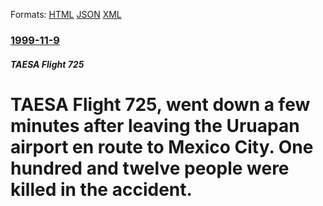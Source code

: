 
Formats: [HTML](/news/1999/11/9/taesa-flight-725-went-down-a-few-minutes-after-leaving-the-uruapan-airport-en-route-to-mexico-city-one-hundred-and-twelve-people-were-kil.html)  [JSON](/news/1999/11/9/taesa-flight-725-went-down-a-few-minutes-after-leaving-the-uruapan-airport-en-route-to-mexico-city-one-hundred-and-twelve-people-were-kil.json)  [XML](/news/1999/11/9/taesa-flight-725-went-down-a-few-minutes-after-leaving-the-uruapan-airport-en-route-to-mexico-city-one-hundred-and-twelve-people-were-kil.xml)  

### [1999-11-9](/news/1999/11/9/index.md)

##### TAESA Flight 725
#  TAESA Flight 725, went down a few minutes after leaving the Uruapan airport en route to Mexico City. One hundred and twelve people were killed in the accident.



